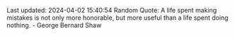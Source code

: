 Last updated: 2024-04-02 15:40:54
Random Quote: A life spent making mistakes is not only more honorable, but more useful than a life spent doing nothing. - George Bernard Shaw